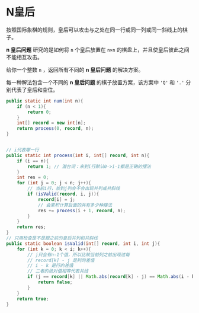 # N皇后

按照国际象棋的规则，皇后可以攻击与之处在同一行或同一列或同一斜线上的棋子。

**n 皇后问题** 研究的是如何将 `n` 个皇后放置在 `n×n` 的棋盘上，并且使皇后彼此之间不能相互攻击。

给你一个整数 `n` ，返回所有不同的 **n 皇后问题** 的解决方案。

每一种解法包含一个不同的 **n 皇后问题** 的棋子放置方案，该方案中 `'Q'` 和 `'.'` 分别代表了皇后和空位。

```java
public static int num(int n){
    if (n < 1){
        return 0;
    }
    int[] record = new int[n];
    return process(0, record, n);
}


// i代表哪一行
public static int process(int i, int[] record, int n){
    if (i == n){
        return 1; // 潜台词：来到i行默认0->i-1都是正确的摆法
    }
    int res = 0;
    for (int j = 0; j < n; j++){
        // 当前i行，放到j列会不会出现共列或共斜线
        if (isValid(record, i, j)){
            record[i] = j;
            // 会累积计算后面的共有多少种摆法
            res += process(i + 1, record, n);
        }
    }
    return res;
}
// 只用检查是不是跟之前的皇后共列和共斜线
public static boolean isValid(int[] record, int i, int j){
    for (int k = 0; k < i; k++){
        // j只会有n-1个值，所以比较当前列之前出现过每
        // record[k] - j 是列的差值
        // i - k 是行的差值
        // 二者的绝对值相等代表共线
        if (j == record[k] || Math.abs(record[k] - j) == Math.abs(i - k)){
            return false;
        }
    }
    return true; 
}
```

